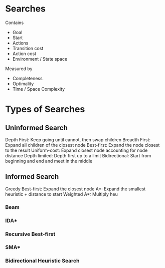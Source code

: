# Searches

Contains
- Goal
- Start
- Actions
- Transition cost
- Action cost
- Environment / State space

Measured by
- Completeness
- Optimality
- Time / Space Complexity

# Types of Searches

## Uninformed Search

Depth First: Keep going until cannot, then swap children
Breadth First: Expand all children of the closest node
Best-first: Expand the node closest to the result
Uniform-cost: Expand closest node accounting for node distance
Depth limited: Depth first up to a limit
Bidirectional: Start from beginning and end and meet in the middle

## Informed Search

Greedy Best-first: Expand the closest node
A\*: Expand the smallest heuristic + distance to start
Weighted A\*: Multiply heu

### Beam

### IDA\*

### Recursive Best-first

### SMA\*

### Bidirectional Heuristic Search
